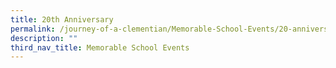 ```yaml
---
title: 20th Anniversary
permalink: /journey-of-a-clementian/Memorable-School-Events/20-anniversary/
description: ""
third_nav_title: Memorable School Events
---
```

